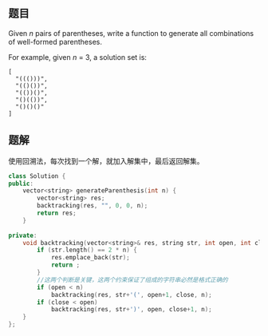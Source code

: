 ## 题目

Given *n* pairs of parentheses, write a function to generate all combinations of well-formed parentheses.

For example, given *n* = 3, a solution set is:

```
[
  "((()))",
  "(()())",
  "(())()",
  "()(())",
  "()()()"
]
```



## 题解

使用回溯法，每次找到一个解，就加入解集中，最后返回解集。

```cpp
class Solution {
public:
    vector<string> generateParenthesis(int n) {
        vector<string> res;
        backtracking(res, "", 0, 0, n);
        return res;
    }
    
private:
    void backtracking(vector<string>& res, string str, int open, int close, int n) {
        if (str.length() == 2 * n) {
            res.emplace_back(str);
            return ;
        }
        //这两个判断是关键，这两个约束保证了组成的字符串必然是格式正确的
        if (open < n) 
            backtracking(res, str+'(', open+1, close, n);
        if (close < open)
            backtracking(res, str+')', open, close+1, n);
    }
};
```

